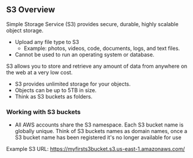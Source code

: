 ## S3 Overview
Simple Storage Service (S3) provides secure, durable, highly scalable object storage.
- Upload any file type to S3
  - Example: photos, videos, code, documents, logs, and text files.
- Cannot be used to run an operating system or database.

S3 allows you to store and retrieve any amount of data from anywhere on the web at a very low cost.
  - S3 provides unlimited storage for your objects.
  - Objects can be up to 5TB in size.
  - Think as S3 buckets as folders.

  ### Working with S3 buckets
  - All AWS accounts share the S3 namespace. Each S3 bucket name is globally unique. Think of S3 buckets names as domain names, once a S3 bucket name has been registered it's no longer available for use

  Example S3 URL:
  https://myfirsts3bucket.s3.us-east-1.amazonaws.com/ <Filename stored in S3 bucket>
